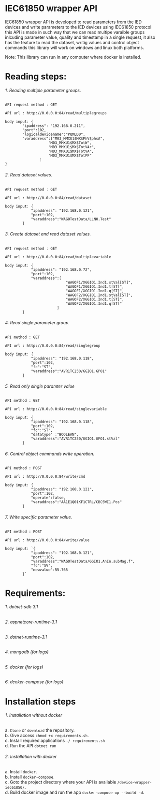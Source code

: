 # IEC61850 wrapper API
IEC61850 wrapper API is developed to read parameters from the IED devices and write parameters to the IED devices using IEC61850 protocol this API is made in such way that we can read multipe varaible groups inlcuding  parameter value, quality and timestamp in a single request, it also has the feature to read the dataset, writig values and control object commands this library will work on windows and linux both platforms. <br />

Note: This library can run in any computer where docker is installed. 

# Reading steps:
###### 1. Reading multiple parameter groups. <br />

    API request method : GET

    API url : http://0.0.0.0:84/read/multiplegroups

    body input: {
            "ipaddress": "192.168.0.211",
            "port":102,
            "logicaldevicename":"PQMLD0",
            "varaddress":["M03_MMXU1$MX$PhV$phsA",
                        "M03_MMXU1$MX$TotW",
                        "M03_MMXU1$MX$TotVAr",
                        "M03_MMXU1$MX$TotVA",
                        "M03_MMXU1$MX$TotPF"
                    ]   
    }

###### 2. Read dataset values. <br />

    API request method : GET

    API url : http://0.0.0.0:84/read/dataset

    body input: {
                "ipaddress": "192.168.0.121",
                "port":102,
                "varaddress":"WAGOTestData/LLN0.Test"
            }

###### 3. Create dataset and read dataset values. <br />
    
    API request method : GET

    API url : http://0.0.0.0:84/read/multiplevariable

    body input: {
                "ipaddress": "192.168.0.72",
                "port":102,
                "varaddress":[
                                "WAGOF1/XGGIO1.Ind1.stVal[ST]",
                                "WAGOF1/XGGIO1.Ind1.t[ST]",
                                "WAGOF1/XGGIO1.Ind1.q[ST]",
                                "WAGOF2/XGGIO1.Ind1.stVal[ST]",
                                "WAGOF2/XGGIO1.Ind1.t[ST]",
                                "WAGOF2/XGGIO1.Ind1.q[ST]"
                            ]
            }
###### 4. Read single parameter group. <br /> 

    API method : GET

    API url : http://0.0.0.0:84/read/singlegroup

    body input: {
                "ipaddress": "192.168.0.118",
                "port":102,
                "fc":"ST",
                "varaddress":"AVR1TC230/GGIO1.GPO1"
            }

###### 5. Read only single paramter value <br />

    API method : GET

    API url : http://0.0.0.0:84/read/singlevariable

    body input: {
                "ipaddress": "192.168.0.118",
                "port":102,
                "fc":"ST",
                "datatype" :"BOOLEAN",
                "varaddress":"AVR1TC230/GGIO1.GPO1.stVal"
            }

###### 6. Control object commands write operation. <br />

    API method : POST

    API url : http://0.0.0.0:84/write/cmd

    body input: {
                "ipaddress": "192.168.0.121",
                "port":102,
                "operate":false,
                "varaddress":"AA1E1Q01KF1CTRL/CBCSWI1.Pos"
            }

###### 7. Write specific parameter value.  <br />

    API method : POST

    API url : http://0.0.0.0:84/write/value

    body input: `{
                "ipaddress": "192.168.0.121",
                "port":102,
                "varaddress":"WAGOTestData/GGIO1.AnIn.subMag.f",
                "fc":"SV",
                "newvalue":55.765
            }`

# Requirements:
###### 1. dotnet-sdk-3.1
###### 2. aspnetcore-runtime-3.1
###### 3. dotnet-runtime-3.1
###### 4. mongodb (for logs)
###### 5. docker (for logs)
###### 6. dcoker-compose (for logs)


# Installation steps 

###### 1. Installation without docker
a. `Clone` or `download` the repository. <br />
b. Give access `chmod +x requirements.sh`. <br />
c. Install required applications `./ requirements.sh` <br />
d. Run the API `dotnet run` <br />

###### 2. Installation with docker 
a. Install `docker`. <br />
b. Install `docker-compose`. <br />
c. Goto the project directory where your API is available `/device-wrapper-iec61850/`. <br />
d. Build docker image and run the app `docker-compose up --build -d`. <br />
